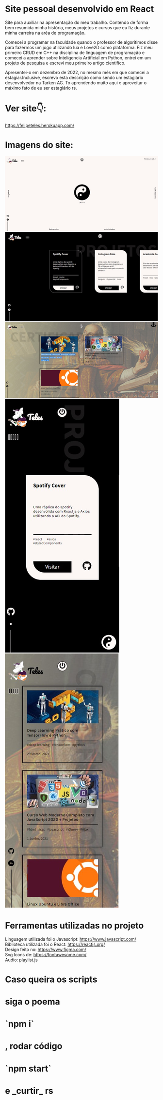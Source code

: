 # Site pessoal desenvolvido em React

Site para auxiliar na apresentação do meu trabalho. Contendo de forma bem resumida minha história, meus projetos e cursos que eu fiz durante minha carreira na aréa de programação.

Comecei a programar na faculdade quando o professor de algoritimos disse para fazermos um jogo utilizando lua e Love2D como plataforma. Fiz meu primeiro CRUD em C++ na disciplina de linguagem de programação e comecei a aprender sobre Inteligencia Artificial em Python, entrei em um projeto de pesquisa e escrevi meu primeiro artigo cientifico.

Apresentei-o em dezembro de 2022, no mesmo mês em que comecei a estagiar.Inclusive, escrevo esta descrição como sendo um estagiário desenvolvedor na Tarken AG. To aprendendo muito aqui e aproveitar o máximo fato de eu ser estagiário rs.

# Ver site👇: <br />
https://felipeteles.herokuapp.com/

# Imagens do site:
![HOME](img/home.jpg)
![PROJETOS](img/projetos.jpg)
![CERTIFICADOS](img/certificados.jpg)
![PROJETOS_MOBILE](img/projetos_mobile.jpg)
![CERTIFICADOS_MOBILE](img/certificados_mobile.jpg)

# Ferramentas utilizadas no projeto

Linguagem utilizada foi o Javascript: https://www.javascript.com/ <br />
Biblioteca utilizada foi o React: https://reactjs.org/ <br />
Design feito no: https://www.figma.com/ <br />
Svg Icons de: https://fontawesome.com/  <br />
Audio: playlist.js <br />


# Caso queira os scripts 
<h1>siga o poema</h1>
<h1>`npm i`</h1>
<h1>, rodar código</h1>
<h1>`npm start`</h1>
<h1>e _curtir_ rs</h1>
